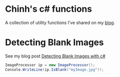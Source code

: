 # Chinh's c# functions

A collection of utility functions I've shared on my [blog](https://www.chinhdo.com).

# Detecting Blank Images

See my blog post [Detecting Blank Images with c#](https://www.chinhdo.com/20080910/detect-blank-images/)

```csharp
ImageProcessor ip = new ImageProcessor();
Console.WriteLine(ip.IsBlank("myImage.jpg"));
```